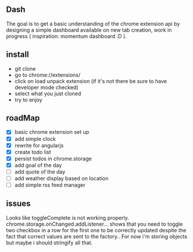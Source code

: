 ## Dash
The goal is to get a basic understanding of the chrome extension api by designing a simple dashboard
available on new tab creation, work in progress ( inspiration: momentum dashboard :D ).

## install

* git clone
* go to chrome://extensions/
* click on load unpack extension (if it's not there be sure to have developer mode checked)
* select what you just cloned
* try to enjoy

## roadMap

- [x] basic chrome extension set up
- [x] add simple clock
- [x] rewrite for angularjs
- [x] create todo list
- [x] persist todos in chrome.storage
- [x] add goal of the day
- [ ] add quote of the day
- [ ] add weather display based on location
- [ ] add simple rss feed manager

## issues

Looks like toggleComplete is not working properly.
chrome.storage.onChanged.addListener... shows that you need to toggle two checkbox in a row for the first one to be correctly updated despite the fact that  correct values are sent to the factory.. For now i'm storing objects but maybe i should stringify all that. 
